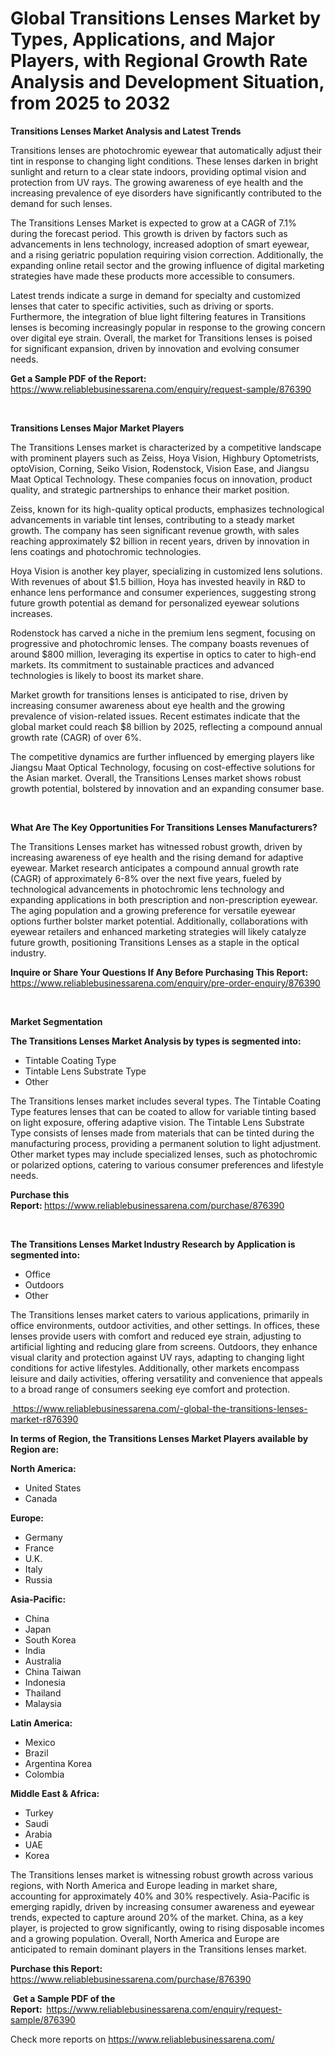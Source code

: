 <p><h1>Global Transitions Lenses Market by Types, Applications, and Major Players, with Regional Growth Rate Analysis and Development Situation, from 2025 to 2032</h1></p><p><strong>Transitions Lenses Market Analysis and Latest Trends</strong></p>
<p><p>Transitions lenses are photochromic eyewear that automatically adjust their tint in response to changing light conditions. These lenses darken in bright sunlight and return to a clear state indoors, providing optimal vision and protection from UV rays. The growing awareness of eye health and the increasing prevalence of eye disorders have significantly contributed to the demand for such lenses.</p><p>The Transitions Lenses Market is expected to grow at a CAGR of 7.1% during the forecast period. This growth is driven by factors such as advancements in lens technology, increased adoption of smart eyewear, and a rising geriatric population requiring vision correction. Additionally, the expanding online retail sector and the growing influence of digital marketing strategies have made these products more accessible to consumers.</p><p>Latest trends indicate a surge in demand for specialty and customized lenses that cater to specific activities, such as driving or sports. Furthermore, the integration of blue light filtering features in Transitions lenses is becoming increasingly popular in response to the growing concern over digital eye strain. Overall, the market for Transitions lenses is poised for significant expansion, driven by innovation and evolving consumer needs.</p></p>
<p><strong>Get a Sample PDF of the Report:&nbsp;</strong> <a href="https://www.reliablebusinessarena.com/enquiry/request-sample/876390?utm_campaign=2746&utm_medium=2&utm_source=Github&utm_content=ia&utm_term=21032025&utm_id=transitions-lenses">https://www.reliablebusinessarena.com/enquiry/request-sample/876390</a></p>
<p>&nbsp;</p>
<p><strong>Transitions Lenses Major Market Players</strong></p>
<p><p>The Transitions Lenses market is characterized by a competitive landscape with prominent players such as Zeiss, Hoya Vision, Highbury Optometrists, optoVision, Corning, Seiko Vision, Rodenstock, Vision Ease, and Jiangsu Maat Optical Technology. These companies focus on innovation, product quality, and strategic partnerships to enhance their market position.</p><p>Zeiss, known for its high-quality optical products, emphasizes technological advancements in variable tint lenses, contributing to a steady market growth. The company has seen significant revenue growth, with sales reaching approximately $2 billion in recent years, driven by innovation in lens coatings and photochromic technologies.</p><p>Hoya Vision is another key player, specializing in customized lens solutions. With revenues of about $1.5 billion, Hoya has invested heavily in R&D to enhance lens performance and consumer experiences, suggesting strong future growth potential as demand for personalized eyewear solutions increases.</p><p>Rodenstock has carved a niche in the premium lens segment, focusing on progressive and photochromic lenses. The company boasts revenues of around $800 million, leveraging its expertise in optics to cater to high-end markets. Its commitment to sustainable practices and advanced technologies is likely to boost its market share.</p><p>Market growth for transitions lenses is anticipated to rise, driven by increasing consumer awareness about eye health and the growing prevalence of vision-related issues. Recent estimates indicate that the global market could reach $8 billion by 2025, reflecting a compound annual growth rate (CAGR) of over 6%. </p><p>The competitive dynamics are further influenced by emerging players like Jiangsu Maat Optical Technology, focusing on cost-effective solutions for the Asian market. Overall, the Transitions Lenses market shows robust growth potential, bolstered by innovation and an expanding consumer base.</p></p>
<p>&nbsp;</p>
<p><strong>What Are The Key Opportunities For Transitions Lenses Manufacturers?</strong></p>
<p><p>The Transitions Lenses market has witnessed robust growth, driven by increasing awareness of eye health and the rising demand for adaptive eyewear. Market research anticipates a compound annual growth rate (CAGR) of approximately 6-8% over the next five years, fueled by technological advancements in photochromic lens technology and expanding applications in both prescription and non-prescription eyewear. The aging population and a growing preference for versatile eyewear options further bolster market potential. Additionally, collaborations with eyewear retailers and enhanced marketing strategies will likely catalyze future growth, positioning Transitions Lenses as a staple in the optical industry.</p></p>
<p><strong>Inquire or Share Your Questions If Any Before Purchasing This Report:</strong> <a href="https://www.reliablebusinessarena.com/enquiry/pre-order-enquiry/876390?utm_campaign=2746&utm_medium=2&utm_source=Github&utm_content=ia&utm_term=21032025&utm_id=transitions-lenses">https://www.reliablebusinessarena.com/enquiry/pre-order-enquiry/876390</a></p>
<p>&nbsp;</p>
<p><strong>Market Segmentation</strong></p>
<p><strong>The Transitions Lenses Market Analysis by types is segmented into:</strong></p>
<p><ul><li>Tintable Coating Type</li><li>Tintable Lens Substrate Type</li><li>Other</li></ul></p>
<p><p>The Transitions lenses market includes several types. The Tintable Coating Type features lenses that can be coated to allow for variable tinting based on light exposure, offering adaptive vision. The Tintable Lens Substrate Type consists of lenses made from materials that can be tinted during the manufacturing process, providing a permanent solution to light adjustment. Other market types may include specialized lenses, such as photochromic or polarized options, catering to various consumer preferences and lifestyle needs.</p></p>
<p><strong>Purchase this Report:&nbsp;</strong><a href="https://www.reliablebusinessarena.com/purchase/876390?utm_campaign=2746&utm_medium=2&utm_source=Github&utm_content=ia&utm_term=21032025&utm_id=transitions-lenses">https://www.reliablebusinessarena.com/purchase/876390</a></p>
<p>&nbsp;</p>
<p><strong>The Transitions Lenses Market Industry Research by Application is segmented into:</strong></p>
<p><ul><li>Office</li><li>Outdoors</li><li>Other</li></ul></p>
<p><p>The Transitions lenses market caters to various applications, primarily in office environments, outdoor activities, and other settings. In offices, these lenses provide users with comfort and reduced eye strain, adjusting to artificial lighting and reducing glare from screens. Outdoors, they enhance visual clarity and protection against UV rays, adapting to changing light conditions for active lifestyles. Additionally, other markets encompass leisure and daily activities, offering versatility and convenience that appeals to a broad range of consumers seeking eye comfort and protection.</p></p>
<p><a href="https://www.reliablebusinessarena.com/-global-the-transitions-lenses-market-r876390?utm_campaign=2746&utm_medium=2&utm_source=Github&utm_content=ia&utm_term=21032025&utm_id=transitions-lenses">&nbsp;https://www.reliablebusinessarena.com/-global-the-transitions-lenses-market-r876390</a></p>
<p><strong>In terms of Region, the Transitions Lenses Market Players available by Region are:</strong></p>
<p>
    <p> <strong> North America: </strong>
        <ul>
            <li>United States</li>
            <li>Canada</li>
        </ul>
        </p> 
    <p> <strong> Europe: </strong>
        <ul>
            <li>Germany</li>
            <li>France</li>
            <li>U.K.</li>
            <li>Italy</li>
            <li>Russia</li>
        </ul>
        </p> 
    <p> <strong> Asia-Pacific: </strong>
        <ul>
            <li>China</li>
            <li>Japan</li>
            <li>South Korea</li>
            <li>India</li>
            <li>Australia</li>
            <li>China Taiwan</li>
            <li>Indonesia</li>
            <li>Thailand</li>
            <li>Malaysia</li>
        </ul>
        </p> 
    <p> <strong> Latin America: </strong>
        <ul>
            <li>Mexico</li>
            <li>Brazil</li>
            <li>Argentina Korea</li>
            <li>Colombia</li>
        </ul>
        </p> 
    <p> <strong> Middle East & Africa: </strong>
        <ul>
            <li>Turkey</li>
            <li>Saudi</li>
            <li>Arabia</li>
            <li>UAE</li>
            <li>Korea</li>
        </ul>
    </p>
    </p>
<p><p>The Transitions lenses market is witnessing robust growth across various regions, with North America and Europe leading in market share, accounting for approximately 40% and 30% respectively. Asia-Pacific is emerging rapidly, driven by increasing consumer awareness and eyewear trends, expected to capture around 20% of the market. China, as a key player, is projected to grow significantly, owing to rising disposable incomes and a growing population. Overall, North America and Europe are anticipated to remain dominant players in the Transitions lenses market.</p></p>
<p><strong>Purchase this Report: </strong><a href="https://www.reliablebusinessarena.com/purchase/876390?utm_campaign=2746&utm_medium=2&utm_source=Github&utm_content=ia&utm_term=21032025&utm_id=transitions-lenses">https://www.reliablebusinessarena.com/purchase/876390</a></p>
<p>&nbsp;<strong>Get a Sample PDF of the Report:&nbsp;&nbsp;</strong><a href="https://www.reliablebusinessarena.com/enquiry/request-sample/876390?utm_campaign=2746&utm_medium=2&utm_source=Github&utm_content=ia&utm_term=21032025&utm_id=transitions-lenses">https://www.reliablebusinessarena.com/enquiry/request-sample/876390</a></p>
<p><strong></strong></p>
<p>Check more reports on <a href="https://www.reliablebusinessarena.com/?utm_campaign=2746&utm_medium=2&utm_source=Github&utm_content=ia&utm_term=21032025&utm_id=transitions-lenses">https://www.reliablebusinessarena.com/</a></p>